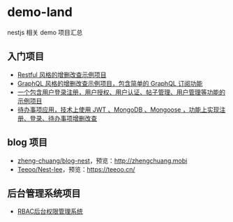 # demo-land

nestjs 相关 demo 项目汇总

## 入门项目

- [Restful 风格的增删改查示例项目](https://github.com/dzzzzzy/Nestjs-Learning/blob/master/demo/rest-api/README.md)
- [GraphQL 风格的增删改查示例项目，包含简单的 GraphQL 订阅功能](https://github.com/dzzzzzy/Nestjs-Learning/blob/master/demo/graphql-api/README.md)
- [一个包含用户登录注册，用户授权、用户认证、帖子管理、用户管理等功能的示例项目](https://github.com/dzzzzzy/Nestjs-Learning/blob/master/demo/easy-post/README.md)
- [待办事项应用，技术上使用 JWT 、MongoDB 、Mongoose ，功能上实现注册、登录、待办事项增删改查](https://github.com/dzzzzzy/Nestjs-Learning/blob/master/demo/todo/README.md)

## blog 项目

- [zheng-chuang/blog-nest](https://github.com/zheng-chuang/blog-nest)，预览：<http://zhengchuang.mobi>
- [Teeoo/Nest-lee](https://github.com/Teeoo/Nest-lee)，预览：<https://teeoo.cn/>

## 后台管理系统项目

- [RBAC后台权限管理系统](https://github.com/NG-NEST/ng-nest-moon)

